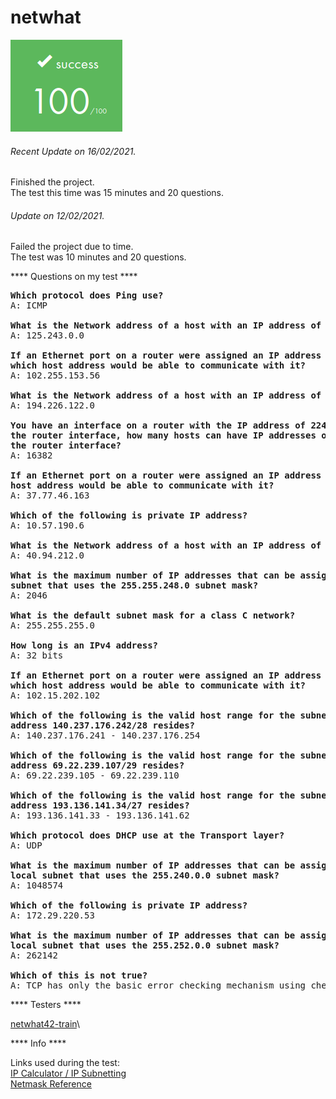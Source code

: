 # netwhat

![GitHub Logo](/extras/images/Success.png)

###### <i>Recent Update on 16/02/2021.</i>
Finished the project.\
The test this time was 15 minutes and 20 questions.

###### <i>Update on 12/02/2021.</i>
Failed the project due to time.\
The test was 10 minutes and 20 questions.

**** Questions on my test ****

<pre>
<b>Which protocol does Ping use?</b>
A: ICMP

<b>What is the Network address of a host with an IP address of 125.243.4.234/16?</b>
A: 125.243.0.0

<b>If an Ethernet port on a router were assigned an IP address of 102.255.182.231/16, 
which host address would be able to communicate with it?</b>
A: 102.255.153.56

<b>What is the Network address of a host with an IP address of 194.226.122.114/25? </b>
A: 194.226.122.0

<b>You have an interface on a router with the IP address of 224.11.18.182/18. Including
the router interface, how many hosts can have IP addresses on the LAN attached to
the router interface?</b>
A: 16382

<b>If an Ethernet port on a router were assigned an IP address of 37.77.46.164/29, which
host address would be able to communicate with it?</b>
A: 37.77.46.163

<b>Which of the following is private IP address?</b>
A: 10.57.190.6

<b>What is the Network address of a host with an IP address of 40.94.212.200/22?</b>
A: 40.94.212.0

<b>What is the maximum number of IP addresses that can be assigned to hosts on a local
subnet that uses the 255.255.248.0 subnet mask?</b>
A: 2046

<b>What is the default subnet mask for a class C network?</b>
A: 255.255.255.0

<b>How long is an IPv4 address?</b>
A: 32 bits

<b>If an Ethernet port on a router were assigned an IP address of 102.15.202.102/29,
which host address would be able to communicate with it?</b>
A: 102.15.202.102

<b>Which of the following is the valid host range for the subnet on which the IP
address 140.237.176.242/28 resides?</b>
A: 140.237.176.241 - 140.237.176.254

<b>Which of the following is the valid host range for the subnet on which the IP
address 69.22.239.107/29 resides?</b>
A: 69.22.239.105 - 69.22.239.110

<b>Which of the following is the valid host range for the subnet on which the IP
address 193.136.141.34/27 resides?</b>
A: 193.136.141.33 - 193.136.141.62

<b>Which protocol does DHCP use at the Transport layer?</b>
A: UDP

<b>What is the maximum number of IP addresses that can be assigned to hosts on a
local subnet that uses the 255.240.0.0 subnet mask?</b>
A: 1048574

<b>Which of the following is private IP address?</b>
A: 172.29.220.53

<b>What is the maximum number of IP addresses that can be assigned to hosts on a
local subnet that uses the 255.252.0.0 subnet mask?</b>
A: 262142

<b>Which of this is not true?</b>
A: TCP has only the basic error checking mechanism using checksums
</pre>

**** Testers ****

[netwhat42-train](https://github.com/adblanc/netwhat42-train)\

**** Info ****

Links used during the test:\
[IP Calculator / IP Subnetting](http://jodies.de/ipcalc?host=192.168.0.1&mask1=24&mask2=)\
[Netmask Reference](http://unixwiz.net/techtips/netmask-ref.html)

